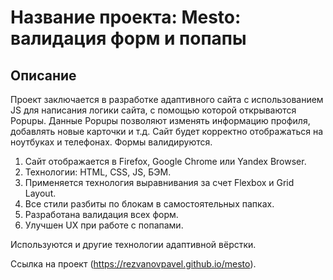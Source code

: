 # Название проекта: Mesto: валидация форм и попапы

## Описание

Проект заключается в разработке адаптивного сайта c использованием JS для написания логики сайта, с помощью которой открываются Popupы. Данные Popupы позволяют изменять информацию профиля, добавлять новые карточки и т.д. Сайт будет корректно отображаться на ноутбуках и телефонах. Формы валидируются.

1. Сайт отображается в Firefox, Google Chrome или Yandex Browser. 
2. Технологии: HTML, CSS, JS, БЭМ.
3. Применяется технология выравнивания за cчет Flexbox и Grid Layout.   
4. Все стили разбиты по блокам в самостоятельных папках. 
5. Разработана валидация всех форм.
6. Улучшен UX при работе с попапами.

Используются и другие технологии адаптивной вёрстки.

Ссылка на проект (https://rezvanovpavel.github.io/mesto).




